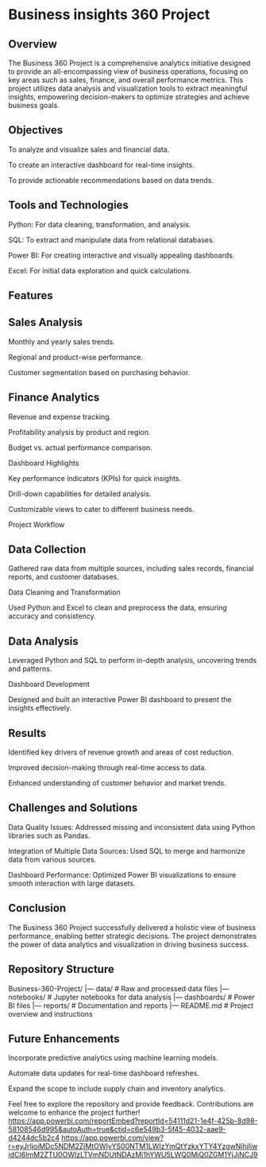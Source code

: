 

# Business insights 360 Project

## Overview

The Business 360 Project is a comprehensive analytics initiative designed to provide an all-encompassing view of business operations, focusing on key areas such as sales, finance, and overall performance metrics. This project utilizes data analysis and visualization tools to extract meaningful insights, empowering decision-makers to optimize strategies and achieve business goals.

## Objectives

To analyze and visualize sales and financial data.

To create an interactive dashboard for real-time insights.

To provide actionable recommendations based on data trends.

## Tools and Technologies

Python: For data cleaning, transformation, and analysis.

SQL: To extract and manipulate data from relational databases.

Power BI: For creating interactive and visually appealing dashboards.

Excel: For initial data exploration and quick calculations.

## Features

## Sales Analysis

Monthly and yearly sales trends.

Regional and product-wise performance.

Customer segmentation based on purchasing behavior.

## Finance Analytics

Revenue and expense tracking.

Profitability analysis by product and region.

Budget vs. actual performance comparison.

Dashboard Highlights

Key performance indicators (KPIs) for quick insights.

Drill-down capabilities for detailed analysis.

Customizable views to cater to different business needs.

Project Workflow

## Data Collection

Gathered raw data from multiple sources, including sales records, financial reports, and customer databases.

Data Cleaning and Transformation

Used Python and Excel to clean and preprocess the data, ensuring accuracy and consistency.

## Data Analysis

Leveraged Python and SQL to perform in-depth analysis, uncovering trends and patterns.

Dashboard Development

Designed and built an interactive Power BI dashboard to present the insights effectively.

## Results

Identified key drivers of revenue growth and areas of cost reduction.

Improved decision-making through real-time access to data.

Enhanced understanding of customer behavior and market trends.

## Challenges and Solutions

Data Quality Issues: Addressed missing and inconsistent data using Python libraries such as Pandas.

Integration of Multiple Data Sources: Used SQL to merge and harmonize data from various sources.

Dashboard Performance: Optimized Power BI visualizations to ensure smooth interaction with large datasets.

## Conclusion

The Business 360 Project successfully delivered a holistic view of business performance, enabling better strategic decisions. The project demonstrates the power of data analytics and visualization in driving business success.

## Repository Structure

Business-360-Project/
|— data/               # Raw and processed data files
|— notebooks/          # Jupyter notebooks for data analysis
|— dashboards/         # Power BI files
|— reports/            # Documentation and reports
|— README.md           # Project overview and instructions

## Future Enhancements

Incorporate predictive analytics using machine learning models.

Automate data updates for real-time dashboard refreshes.

Expand the scope to include supply chain and inventory analytics.

Feel free to explore the repository and provide feedback. Contributions are welcome to enhance the project further!
https://app.powerbi.com/reportEmbed?reportId=54111d21-1e4f-425b-8d98-58108546d995&autoAuth=true&ctid=c6e549b3-5f45-4032-aae9-d4244dc5b2c4
https://app.powerbi.com/view?r=eyJrIjoiMDc5NDM2ZjMtOWIyYS00NTM1LWIzYmQtYzkxYTY4YzgwNjhjIiwidCI6ImM2ZTU0OWIzLTVmNDUtNDAzMi1hYWU5LWQ0MjQ0ZGM1YjJjNCJ9

